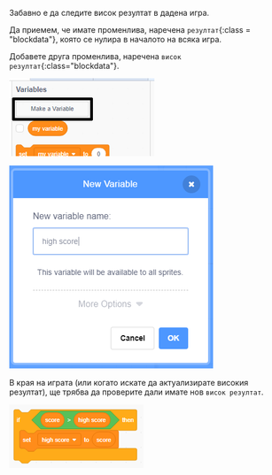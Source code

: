 Забавно е да следите висок резултат в дадена игра.

Да приемем, че имате променлива, наречена `резултат`{:class = "blockdata"}, която се нулира в началото на всяка игра.

Добавете друга променлива, наречена `висок резултат`{:class="blockdata"}.

![variables menu with Make a Variable highlighted](images/make-variable-annotated.png)

![new variable popup box with high score as the variable name](images/make-high-score-variable.png)

В края на играта (или когато искате да актуализирате високия резултат), ще трябва да проверите дали имате нов `висок резултат`.

![code blocks require to make high score equal score](images/check-for-high-score.png)